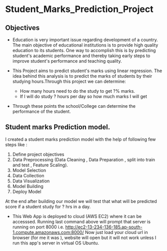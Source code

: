 # Student_Marks_Prediction_Project
## Objectives
- Education is very important issue regarding development of a country. The main objective of educational institutions is to provide high quality education to its students. One way to accomplish this is by predicting student's academic performance and thereby taking early steps to improve student's performance and teaching quality. 


- This Project aims to predict student's marks using linear regression. The idea behind this analysis is to predict the marks of students by their studying hours.Through this project we can determine:



  - How many hours need to do the study to get ?% marks.
  - If I will do study ? hours per day so how much marks I will get
  
- Through these points the school/College can determine the performance of the student.

## Student marks Prediction model.
I created a student marks prediction model with the help of following few steps like :

1. Define project objectives
2. Data Preprocessing (Data Cleaning , Data Preparation , split into train and test , Feature Scaling).
3. Model Selection
4. Data Collection
5. Data Visualization
6. Model Building
7. Deploy Model

At the end after building our model we will test that what will be predicted score if a student study for ? hrs in a day.

- This Web App is deployed to cloud (AWS EC2) where it can be accesssed. Running last command above will prompt that server is running on port 8000 i.e. http://ec2-13-234-136-185.ap-south-1.compute.amazonaws.com:8000/ Now just load your cloud url in browser (for me it was ), website will open but it will not work unless I run this app's server in virtual OS Ubuntu.


